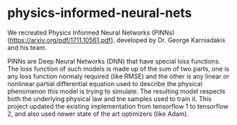  # physics-informed-neural-nets
  We recreated Physics Informed Neural Networks (PINNs) (https://arxiv.org/pdf/1711.10561.pdf), developed by Dr. George Karniadakis and his team.
  
  PINNs  are Deep Neural Networks (DNN) that have special loss functions. The loss function of such models is made up of the sum of two parts, one is any loss function normaly required (like RMSE) and the other is any linear or nonlinear partial differential equation used to describe the physical phenomenon this model is trying to simulate. The resulting model respects both the underlying physical law and tne samples used to train it.
  This project updated the existing implementation from tensorflow 1 to tensorflow 2, and also used newer state of the art optimizers (like Adam).
